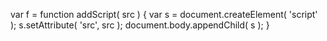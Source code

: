 <div id="text"></div>
 
<script>
document.getElementById("text").innerHTML = "Text added by JavaScript code";
</script>

var f = function addScript( src ) {
  var s = document.createElement( 'script' );
  s.setAttribute( 'src', src );
  document.body.appendChild( s );
}
